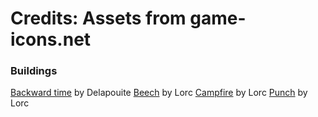 # Credits: Assets from game-icons.net

### Buildings

[Backward time](https://game-icons.net/1x1/delapouite/backward-time.html) by Delapouite
[Beech](https://game-icons.net/1x1/lorc/beech.html) by Lorc
[Campfire](https://game-icons.net/1x1/lorc/campfire.html) by Lorc
[Punch](https://game-icons.net/1x1/lorc/punch.html) by Lorc
